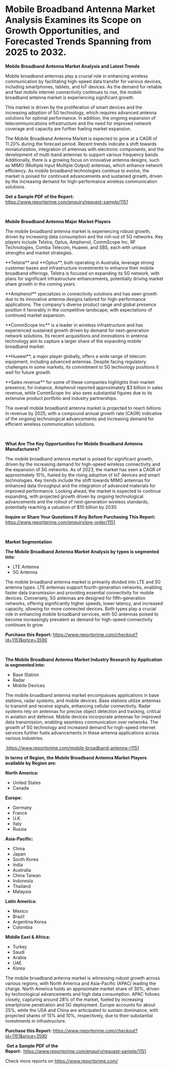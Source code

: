 <p><h1>Mobile Broadband Antenna Market Analysis Examines its Scope on Growth Opportunities, and Forecasted Trends Spanning from 2025 to 2032.</h1></p><p><strong>Mobile Broadband Antenna Market Analysis and Latest Trends</strong></p>
<p><p>Mobile broadband antennas play a crucial role in enhancing wireless communication by facilitating high-speed data transfer for various devices, including smartphones, tablets, and IoT devices. As the demand for reliable and fast mobile internet connectivity continues to rise, the mobile broadband antenna market is experiencing significant growth. </p><p>This market is driven by the proliferation of smart devices and the increasing adoption of 5G technology, which requires advanced antenna solutions for optimal performance. In addition, the ongoing expansion of telecommunications infrastructure and the need for improved network coverage and capacity are further fueling market expansion.</p><p>The Mobile Broadband Antenna Market is expected to grow at a CAGR of 11.20% during the forecast period. Recent trends indicate a shift towards miniaturization, integration of antennas with electronic components, and the development of multi-band antennas to support various frequency bands. Additionally, there is a growing focus on innovative antenna designs, such as MIMO (Multiple Input Multiple Output) antennas, which enhance network efficiency. As mobile broadband technologies continue to evolve, the market is poised for continued advancements and sustained growth, driven by the increasing demand for high-performance wireless communication solutions.</p></p>
<p><strong>Get a Sample PDF of the Report:&nbsp;</strong> <a href="https://www.reportprime.com/enquiry/request-sample/1151?utm_campaign=3071&utm_medium=2&utm_source=Github&utm_content=ia&utm_term=18032025&utm_id=mobile-broadband-antenna">https://www.reportprime.com/enquiry/request-sample/1151</a></p>
<p>&nbsp;</p>
<p><strong>Mobile Broadband Antenna Major Market Players</strong></p>
<p><p>The mobile broadband antenna market is experiencing robust growth, driven by increasing data consumption and the roll-out of 5G networks. Key players include Telstra, Optus, Amphenol, CommScope Inc, RF Technologies, Comba Telecom, Huawei, and SBS, each with unique strengths and market strategies.</p><p>**Telstra** and **Optus**, both operating in Australia, leverage strong customer bases and infrastructure investments to enhance their mobile broadband offerings. Telstra is focused on expanding its 5G network, with plans for significant infrastructure enhancements, potentially driving market share growth in the coming years.</p><p>**Amphenol** specializes in connectivity solutions and has seen growth due to its innovative antenna designs tailored for high-performance applications. The company's diverse product range and global presence position it favorably in the competitive landscape, with expectations of continued market expansion.</p><p>**CommScope Inc** is a leader in wireless infrastructure and has experienced sustained growth driven by demand for next-generation network solutions. Its recent acquisitions and innovations in antenna technology aim to capture a larger share of the expanding mobile broadband market.</p><p>**Huawei**, a major player globally, offers a wide range of telecom equipment, including advanced antennas. Despite facing regulatory challenges in some markets, its commitment to 5G technology positions it well for future growth.</p><p>**Sales revenue** for some of these companies highlights their market presence; for instance, Amphenol reported approximately $3 billion in sales revenue, while CommScope Inc also sees substantial figures due to its extensive product portfolio and industry partnerships. </p><p>The overall mobile broadband antenna market is projected to reach billions in revenue by 2025, with a compound annual growth rate (CAGR) indicative of the ongoing technological advancements and increasing demand for efficient wireless communication solutions.</p></p>
<p>&nbsp;</p>
<p><strong>What Are The Key Opportunities For Mobile Broadband Antenna Manufacturers?</strong></p>
<p><p>The mobile broadband antenna market is poised for significant growth, driven by the increasing demand for high-speed wireless connectivity and the expansion of 5G networks. As of 2023, the market has seen a CAGR of approximately 10%, fueled by the rising adoption of IoT devices and smart technologies. Key trends include the shift towards MIMO antennas for enhanced data throughput and the integration of advanced materials for improved performance. Looking ahead, the market is expected to continue expanding, with projected growth driven by ongoing technological advancements and the rollout of next-generation wireless standards, potentially reaching a valuation of $10 billion by 2030.</p></p>
<p><strong>Inquire or Share Your Questions If Any Before Purchasing This Report:</strong> <a href="https://www.reportprime.com/enquiry/pre-order/1151?utm_campaign=3071&utm_medium=2&utm_source=Github&utm_content=ia&utm_term=18032025&utm_id=mobile-broadband-antenna">https://www.reportprime.com/enquiry/pre-order/1151</a></p>
<p>&nbsp;</p>
<p><strong>Market Segmentation</strong></p>
<p><strong>The Mobile Broadband Antenna Market Analysis by types is segmented into:</strong></p>
<p><ul><li>LTE Antenna</li><li>5G Antenna</li></ul></p>
<p><p>The mobile broadband antenna market is primarily divided into LTE and 5G antenna types. LTE antennas support fourth-generation networks, enabling faster data transmission and providing essential connectivity for mobile devices. Conversely, 5G antennas are designed for fifth-generation networks, offering significantly higher speeds, lower latency, and increased capacity, allowing for more connected devices. Both types play a crucial role in enhancing mobile broadband services, with 5G antennas poised to become increasingly prevalent as demand for high-speed connectivity continues to grow.</p></p>
<p><strong>Purchase this Report:&nbsp;</strong><a href="https://www.reportprime.com/checkout?id=1151&price=3590&utm_campaign=3071&utm_medium=2&utm_source=Github&utm_content=ia&utm_term=18032025&utm_id=mobile-broadband-antenna">https://www.reportprime.com/checkout?id=1151&price=3590</a></p>
<p>&nbsp;</p>
<p><strong>The Mobile Broadband Antenna Market Industry Research by Application is segmented into:</strong></p>
<p><ul><li>Base Station</li><li>Radar</li><li>Mobile Devices</li></ul></p>
<p><p>The mobile broadband antenna market encompasses applications in base stations, radar systems, and mobile devices. Base stations utilize antennas to transmit and receive signals, enhancing cellular connectivity. Radar systems rely on antennas for precise object detection and tracking, critical in aviation and defense. Mobile devices incorporate antennas for improved data transmission, enabling seamless communication over networks. The growth of 5G technology and increased demand for high-speed internet services further fuels advancements in these antenna applications across various industries.</p></p>
<p><a href="https://www.reportprime.com/mobile-broadband-antenna-r1151?utm_campaign=3071&utm_medium=2&utm_source=Github&utm_content=ia&utm_term=18032025&utm_id=mobile-broadband-antenna">&nbsp;https://www.reportprime.com/mobile-broadband-antenna-r1151</a></p>
<p><strong>In terms of Region, the Mobile Broadband Antenna Market Players available by Region are:</strong></p>
<p>
    <p> <strong> North America: </strong>
        <ul>
            <li>United States</li>
            <li>Canada</li>
        </ul>
        </p> 
    <p> <strong> Europe: </strong>
        <ul>
            <li>Germany</li>
            <li>France</li>
            <li>U.K.</li>
            <li>Italy</li>
            <li>Russia</li>
        </ul>
        </p> 
    <p> <strong> Asia-Pacific: </strong>
        <ul>
            <li>China</li>
            <li>Japan</li>
            <li>South Korea</li>
            <li>India</li>
            <li>Australia</li>
            <li>China Taiwan</li>
            <li>Indonesia</li>
            <li>Thailand</li>
            <li>Malaysia</li>
        </ul>
        </p> 
    <p> <strong> Latin America: </strong>
        <ul>
            <li>Mexico</li>
            <li>Brazil</li>
            <li>Argentina Korea</li>
            <li>Colombia</li>
        </ul>
        </p> 
    <p> <strong> Middle East & Africa: </strong>
        <ul>
            <li>Turkey</li>
            <li>Saudi</li>
            <li>Arabia</li>
            <li>UAE</li>
            <li>Korea</li>
        </ul>
    </p>
    </p>
<p><p>The mobile broadband antenna market is witnessing robust growth across various regions, with North America and Asia-Pacific (APAC) leading the charge. North America holds an approximate market share of 30%, driven by technological advancements and high data consumption. APAC follows closely, capturing around 28% of the market, fueled by increasing smartphone penetration and 5G deployment. Europe accounts for about 25%, while the USA and China are anticipated to sustain dominance, with projected shares of 15% and 10%, respectively, due to their substantial investments in infrastructure.</p></p>
<p><strong>Purchase this Report: </strong><a href="https://www.reportprime.com/checkout?id=1151&price=3590&utm_campaign=3071&utm_medium=2&utm_source=Github&utm_content=ia&utm_term=18032025&utm_id=mobile-broadband-antenna">https://www.reportprime.com/checkout?id=1151&price=3590</a></p>
<p>&nbsp;<strong>Get a Sample PDF of the Report:&nbsp;&nbsp;</strong><a href="https://www.reportprime.com/enquiry/request-sample/1151?utm_campaign=3071&utm_medium=2&utm_source=Github&utm_content=ia&utm_term=18032025&utm_id=mobile-broadband-antenna">https://www.reportprime.com/enquiry/request-sample/1151</a></p>
<p><strong></strong></p>
<p>Check more reports on <a href="https://www.reportprime.com/?utm_campaign=3071&utm_medium=2&utm_source=Github&utm_content=ia&utm_term=18032025&utm_id=mobile-broadband-antenna">https://www.reportprime.com/</a></p>